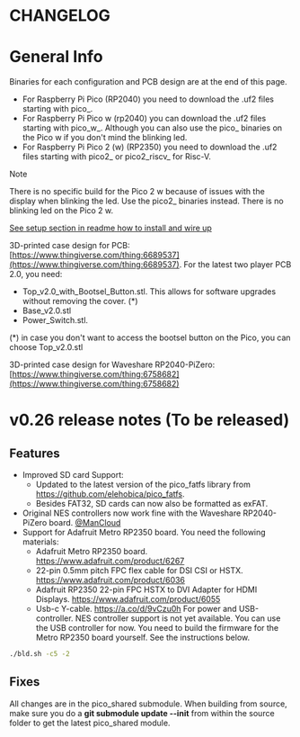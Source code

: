 # CHANGELOG

# General Info

Binaries for each configuration and PCB design are at the end of this page.

- For Raspberry Pi Pico (RP2040) you need to download the .uf2 files starting with pico_.
- For Raspberry Pi Pico w (rp2040) you can download the .uf2 files starting with pico_w_. Although you can also use the pico_ binaries on the Pico w if you don't mind the blinking led.
- For Raspberry Pi Pico 2 (w) (RP2350) you need to download the .uf2 files starting with pico2_ or pico2_riscv_ for Risc-V. 

>[!NOTE]
>There is no specific build for the Pico 2 w because of issues with the display when blinking the led. Use the pico2_ binaries instead. There is no blinking led on the Pico 2 w.


[See setup section in readme how to install and wire up](https://github.com/fhoedemakers/pico-infonesPlus#pico-setup)

3D-printed case design for PCB: [https://www.thingiverse.com/thing:6689537](https://www.thingiverse.com/thing:6689537). 
For the latest two player PCB 2.0, you need:

- Top_v2.0_with_Bootsel_Button.stl. This allows for software upgrades without removing the cover. (*)
- Base_v2.0.stl
- Power_Switch.stl.

(*) in case you don't want to access the bootsel button on the Pico, you can choose Top_v2.0.stl

3D-printed case design for Waveshare RP2040-PiZero: [https://www.thingiverse.com/thing:6758682](https://www.thingiverse.com/thing:6758682)

# v0.26 release notes (To be released)

## Features

- Improved SD card Support:
    - Updated to the latest version of the pico_fatfs library from https://github.com/elehobica/pico_fatfs.
    - Besides FAT32, SD cards can now also be formatted as exFAT.
- Original NES controllers now work fine with the Waveshare RP2040-PiZero board. [@ManCloud](https://github.com/ManCloud)
- Support for Adafruit Metro RP2350 board. You need the following materials:
    - Adafruit Metro RP2350 board. https://www.adafruit.com/product/6267
    - 22-pin 0.5mm pitch FPC flex cable for DSI CSI or HSTX. https://www.adafruit.com/product/6036
    - Adafruit RP2350 22-pin FPC HSTX to DVI Adapter for HDMI Displays. https://www.adafruit.com/product/6055 
    - Usb-c Y-cable. https://a.co/d/9vCzu0h For power and USB-controller. NES controller support is not yet available. You can use the USB controller for now. You need to build the firmware for the Metro RP2350 board yourself. See the instructions below.

````bash
./bld.sh -c5 -2
````

## Fixes


All changes are in the pico_shared submodule. When building from source, make sure you do a **git submodule update --init** from within the source folder to get the latest pico_shared module.

